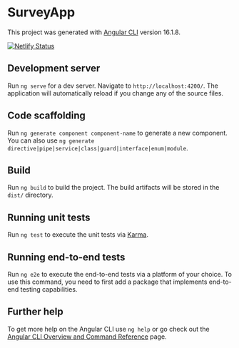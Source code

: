 # SurveyApp

This project was generated with [Angular CLI](https://github.com/angular/angular-cli) version 16.1.8.

[![Netlify Status](https://api.netlify.com/api/v1/badges/b9c659f2-8c4b-46c2-9420-65b60e9127bb/deploy-status?branch=main)](https://app.netlify.com/sites/techxploreplatform/deploys)

## Development server

Run `ng serve` for a dev server. Navigate to `http://localhost:4200/`. The application will automatically reload if you change any of the source files.

## Code scaffolding

Run `ng generate component component-name` to generate a new component. You can also use `ng generate directive|pipe|service|class|guard|interface|enum|module`.

## Build

Run `ng build` to build the project. The build artifacts will be stored in the `dist/` directory.

## Running unit tests

Run `ng test` to execute the unit tests via [Karma](https://karma-runner.github.io).

## Running end-to-end tests

Run `ng e2e` to execute the end-to-end tests via a platform of your choice. To use this command, you need to first add a package that implements end-to-end testing capabilities.

## Further help

To get more help on the Angular CLI use `ng help` or go check out the [Angular CLI Overview and Command Reference](https://angular.io/cli) page.
